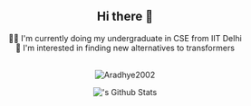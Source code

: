 <div align="center">
<h2> Hi there 👋 </h2>
</div>

<!--
**Aradhye2002/Aradhye2002** is a ✨ _special_ ✨ repository because its `README.md` (this file) appears on your GitHub profile.

Here are some ideas to get you started:

- 🔭 I’m currently working on ...
- 🌱 I’m currently learning ...
- 👯 I’m looking to collaborate on ... 
- 🤔 I’m looking for help with ...
- 💬 Ask me about ...
- 📫 How to reach me: ...
- 😄 Pronouns: ...
- ⚡ Fun fact: ...
-->
<div align="center">
🧑‍💻 I'm currently doing my undergraduate in CSE from IIT Delhi <br>
🔭 I'm interested in finding new alternatives to transformers <br>  
<br>
  
<p align="center"> <img src="https://komarev.com/ghpvc/?username=Aradhye2002&label=Profile%20views&color=0e75b6&style=flat" alt="Aradhye2002" /> </p>

</div>
 
<div align="center">
<img align="center" alt="'s Github Stats" src="https://github-readme-stats.vercel.app/api?username=Aradhye2002&show_icons=true&hide_rank=true&show_icons=true&theme=transparent#gh-dark-mode-only&hide_border=true" />
</div>
<br>

